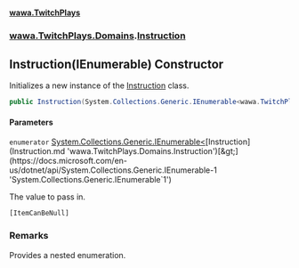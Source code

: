 #### [wawa.TwitchPlays](index.md 'index')
### [wawa.TwitchPlays.Domains](wawa.TwitchPlays.Domains.md 'wawa.TwitchPlays.Domains').[Instruction](Instruction.md 'wawa.TwitchPlays.Domains.Instruction')

## Instruction(IEnumerable<Instruction>) Constructor

Initializes a new instance of the [Instruction](Instruction.md 'wawa.TwitchPlays.Domains.Instruction') class.

```csharp
public Instruction(System.Collections.Generic.IEnumerable<wawa.TwitchPlays.Domains.Instruction> enumerator);
```
#### Parameters

<a name='wawa.TwitchPlays.Domains.Instruction.Instruction(System.Collections.Generic.IEnumerable_wawa.TwitchPlays.Domains.Instruction_).enumerator'></a>

`enumerator` [System.Collections.Generic.IEnumerable&lt;](https://docs.microsoft.com/en-us/dotnet/api/System.Collections.Generic.IEnumerable-1 'System.Collections.Generic.IEnumerable`1')[Instruction](Instruction.md 'wawa.TwitchPlays.Domains.Instruction')[&gt;](https://docs.microsoft.com/en-us/dotnet/api/System.Collections.Generic.IEnumerable-1 'System.Collections.Generic.IEnumerable`1')

The value to pass in.<p/>`[ItemCanBeNull]`

### Remarks
  
Provides a nested enumeration.